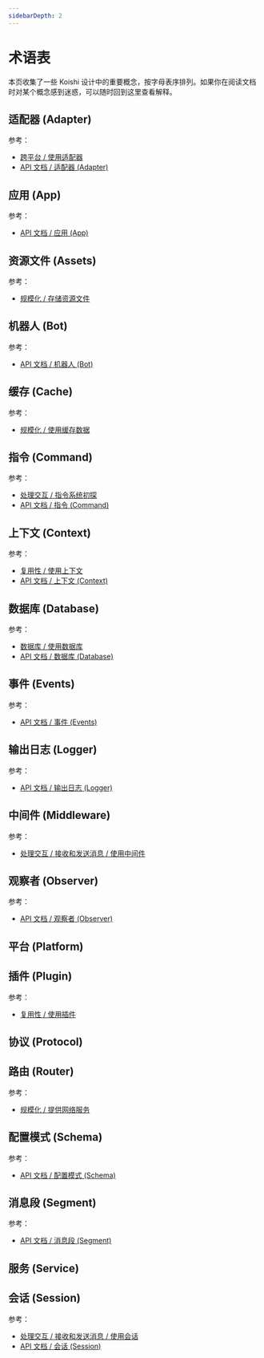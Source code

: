 ```yaml
---
sidebarDepth: 2
---
```


# 术语表

本页收集了一些 Koishi 设计中的重要概念，按字母表序排列。如果你在阅读文档时对某个概念感到迷惑，可以随时回到这里查看解释。

## 适配器 (Adapter)

参考：

- [跨平台 / 使用适配器](../adapter/adapter.md)
- [API 文档 / 适配器 (Adapter)](../../api/core/adapter.md)

## 应用 (App)

参考：

- [API 文档 / 应用 (App)](../../api/core/app.md)

## 资源文件 (Assets)

参考：

- [规模化 / 存储资源文件](../service/assets.md)

## 机器人 (Bot)

参考：

- [API 文档 / 机器人 (Bot)](../../api/core/bot.md)

## 缓存 (Cache)

参考：

- [规模化 / 使用缓存数据](../service/cache.md)

## 指令 (Command)

参考：

- [处理交互 / 指令系统初探](../message/command.md)
- [API 文档 / 指令 (Command)](../../api/core/command.md)

## 上下文 (Context)

参考：

- [复用性 / 使用上下文](../plugin/context.md)
- [API 文档 / 上下文 (Context)](../../api/core/context.md)

## 数据库 (Database)

参考：

- [数据库 / 使用数据库](../database/database.md)
- [API 文档 / 数据库 (Database)](../../api/core/database.md)

## 事件 (Events)

参考：

- [API 文档 / 事件 (Events)](../../api/core/events.md)

## 输出日志 (Logger)

参考：

- [API 文档 / 输出日志 (Logger)](../../api/utils/logger.md)

## 中间件 (Middleware)

参考：

- [处理交互 / 接收和发送消息 / 使用中间件](../message/message.md#使用中间件)

## 观察者 (Observer)

参考：

- [API 文档 / 观察者 (Observer)](../../api/utils/observer.md)

## 平台 (Platform)

## 插件 (Plugin)

参考：

- [复用性 / 使用插件](../plugin/plugin.md)

## 协议 (Protocol)

## 路由 (Router)

参考：

- [规模化 / 提供网络服务](../service/router.md)

## 配置模式 (Schema)

参考：

- [API 文档 / 配置模式 (Schema)](../../api/utils/schema.md)

## 消息段 (Segment)

参考：

- [API 文档 / 消息段 (Segment)](../../api/utils/segment.md)

## 服务 (Service)

## 会话 (Session)

参考：

- [处理交互 / 接收和发送消息 / 使用会话](../message/message.md#使用会话)
- [API 文档 / 会话 (Session)](../../api/core/session.md)
